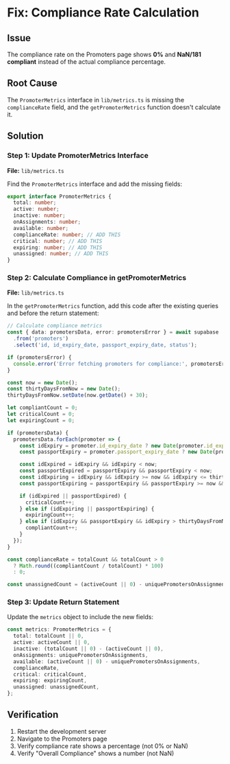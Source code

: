 # Fix: Compliance Rate Calculation

## Issue
The compliance rate on the Promoters page shows **0%** and **NaN/181 compliant** instead of the actual compliance percentage.

## Root Cause
The `PromoterMetrics` interface in `lib/metrics.ts` is missing the `complianceRate` field, and the `getPromoterMetrics` function doesn't calculate it.

## Solution

### Step 1: Update PromoterMetrics Interface

**File:** `lib/metrics.ts`

Find the `PromoterMetrics` interface and add the missing fields:

```typescript
export interface PromoterMetrics {
  total: number;
  active: number;
  inactive: number;
  onAssignments: number;
  available: number;
  complianceRate: number; // ADD THIS
  critical: number; // ADD THIS
  expiring: number; // ADD THIS
  unassigned: number; // ADD THIS
}
```

### Step 2: Calculate Compliance in getPromoterMetrics

**File:** `lib/metrics.ts`

In the `getPromoterMetrics` function, add this code after the existing queries and before the return statement:

```typescript
// Calculate compliance metrics
const { data: promotersData, error: promotersError } = await supabase
  .from('promoters')
  .select('id, id_expiry_date, passport_expiry_date, status');

if (promotersError) {
  console.error('Error fetching promoters for compliance:', promotersError);
}

const now = new Date();
const thirtyDaysFromNow = new Date();
thirtyDaysFromNow.setDate(now.getDate() + 30);

let compliantCount = 0;
let criticalCount = 0;
let expiringCount = 0;

if (promotersData) {
  promotersData.forEach(promoter => {
    const idExpiry = promoter.id_expiry_date ? new Date(promoter.id_expiry_date) : null;
    const passportExpiry = promoter.passport_expiry_date ? new Date(promoter.passport_expiry_date) : null;

    const idExpired = idExpiry && idExpiry < now;
    const passportExpired = passportExpiry && passportExpiry < now;
    const idExpiring = idExpiry && idExpiry >= now && idExpiry <= thirtyDaysFromNow;
    const passportExpiring = passportExpiry && passportExpiry >= now && passportExpiry <= thirtyDaysFromNow;

    if (idExpired || passportExpired) {
      criticalCount++;
    } else if (idExpiring || passportExpiring) {
      expiringCount++;
    } else if (idExpiry && passportExpiry && idExpiry > thirtyDaysFromNow && passportExpiry > thirtyDaysFromNow) {
      compliantCount++;
    }
  });
}

const complianceRate = totalCount && totalCount > 0
  ? Math.round((compliantCount / totalCount) * 100)
  : 0;

const unassignedCount = (activeCount || 0) - uniquePromotersOnAssignments;
```

### Step 3: Update Return Statement

Update the `metrics` object to include the new fields:

```typescript
const metrics: PromoterMetrics = {
  total: totalCount || 0,
  active: activeCount || 0,
  inactive: (totalCount || 0) - (activeCount || 0),
  onAssignments: uniquePromotersOnAssignments,
  available: (activeCount || 0) - uniquePromotersOnAssignments,
  complianceRate,
  critical: criticalCount,
  expiring: expiringCount,
  unassigned: unassignedCount,
};
```

## Verification

1. Restart the development server
2. Navigate to the Promoters page
3. Verify compliance rate shows a percentage (not 0% or NaN)
4. Verify "Overall Compliance" shows a number (not NaN)
